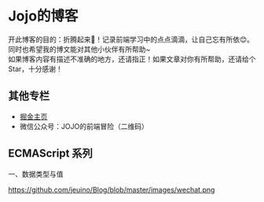 # Jojo的博客
开此博客的目的：折腾起来:muscle:！记录前端学习中的点点滴滴，让自己忘有所依:blush:。<br>
同时也希望我的博文能对其他小伙伴有所帮助~<br>
如果博客内容有描述不准确的地方，还请指正！如果文章对你有所帮助，还请给个 Star，十分感谢！

## 其他专栏
- [掘金主页](https://juejin.im/user/5e17fc506fb9a02fff07946d)
- 微信公众号：JOJO的前端冒险（二维码）

## ECMAScript 系列
一、数据类型与值

https://github.com/jeuino/Blog/blob/master/images/wechat.png
